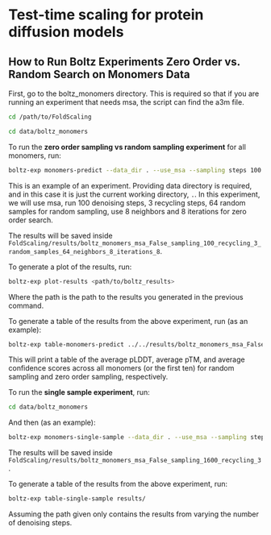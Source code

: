 # Test-time scaling for protein diffusion models

## How to Run Boltz Experiments Zero Order vs. Random Search on Monomers Data

First, go to the boltz_monomers directory. This is required so that if you are running an experiment that needs msa, the script can find the a3m file.

```bash
cd /path/to/FoldScaling
```

```bash
cd data/boltz_monomers
```

To run the **zero order sampling vs random sampling experiment** for all monomers, run:
```bash
boltz-exp monomers-predict --data_dir . --use_msa --sampling steps 100 --recycling_steps 3 --num_random_samples 64 --num_neighbors 8 --num_iterations 8
```

This is an example of an experiment. Providing data directory is required, and in this case it is just the current working directory, `.`. In this experiment, we will use msa, run 100 denoising steps, 3 recycling steps, 64 random samples for random sampling, use 8 neighbors and 8 iterations for zero order search.

The results will be saved inside `FoldScaling/results/boltz_monomers_msa_False_sampling_100_recycling_3_random_samples_64_neighbors_8_iterations_8`.

To generate a plot of the results, run:
```bash
boltz-exp plot-results <path/to/boltz_results>
```
Where the path is the path to the results you generated in the previous command.

To generate a table of the results from the above experiment, run (as an example):
```bash
boltz-exp table-monomers-predict ../../results/boltz_monomers_msa_False_sampling_100_recycling_0_random_samples_64_neighbors_4_iterations_16/
```
This will print a table of the average pLDDT, average pTM, and average confidence scores across all monomers (or the first ten) for random sampling and zero order sampling, respectively.

To run the **single sample experiment**, run:
```bash
cd data/boltz_monomers
```

And then (as an example):
```bash
boltz-exp monomers-single-sample --data_dir . --use_msa --sampling steps 1600 --recycling_steps 3
```
The results will be saved inside `FoldScaling/results/boltz_monomers_msa_False_sampling_1600_recycling_3`.

To generate a table of the results from the above experiment, run:
```bash
boltz-exp table-single-sample results/
```
Assuming the path given only contains the results from varying the number of denoising steps.